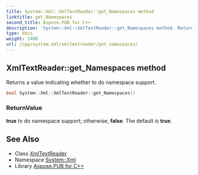 ```yaml
---
title: System::Xml::XmlTextReader::get_Namespaces method
linktitle: get_Namespaces
second_title: Aspose.PUB for C++
description: 'System::Xml::XmlTextReader::get_Namespaces method. Returns a value indicating whether to do namespace support in C++.'
type: docs
weight: 2400
url: /cpp/system.xml/xmltextreader/get_namespaces/
---
```

## XmlTextReader::get_Namespaces method


Returns a value indicating whether to do namespace support.

```cpp
bool System::Xml::XmlTextReader::get_Namespaces()
```


### ReturnValue

**true** to do namespace support; otherwise, **false**. The default is **true**.

## See Also

* Class [XmlTextReader](../)
* Namespace [System::Xml](../../)
* Library [Aspose.PUB for C++](../../../)

